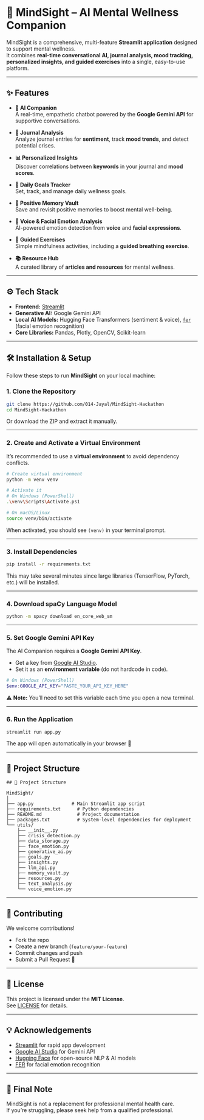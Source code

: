 # 🌿 MindSight – AI Mental Wellness Companion

MindSight is a comprehensive, multi-feature **Streamlit application** designed to support mental wellness.  
It combines **real-time conversational AI, journal analysis, mood tracking, personalized insights, and guided exercises** into a single, easy-to-use platform.

---

## ✨ Features

- **🤖 AI Companion**  
  A real-time, empathetic chatbot powered by the **Google Gemini API** for supportive conversations.

- **📔 Journal Analysis**  
  Analyze journal entries for **sentiment**, track **mood trends**, and detect potential crises.

- **📊 Personalized Insights**  
  Discover correlations between **keywords** in your journal and **mood scores**.

- **🎯 Daily Goals Tracker**  
  Set, track, and manage daily wellness goals.

- **💎 Positive Memory Vault**  
  Save and revisit positive memories to boost mental well-being.

- **🎤 Voice & Facial Emotion Analysis**  
  AI-powered emotion detection from **voice** and **facial expressions**.

- **🧘 Guided Exercises**  
  Simple mindfulness activities, including a **guided breathing exercise**.

- **📚 Resource Hub**  
  A curated library of **articles and resources** for mental wellness.

---

## ⚙️ Tech Stack

- **Frontend:** [Streamlit](https://streamlit.io/)  
- **Generative AI:** Google Gemini API  
- **Local AI Models:** Hugging Face Transformers (sentiment & voice), [`fer`](https://github.com/justinshenk/fer) (facial emotion recognition)  
- **Core Libraries:** Pandas, Plotly, OpenCV, Scikit-learn  

---

## 🛠️ Installation & Setup

Follow these steps to run **MindSight** on your local machine:

### 1. Clone the Repository

```bash
git clone https://github.com/014-Jayal/MindSight-Hackathon
cd MindSight-Hackathon
```

Or download the ZIP and extract it manually.

---

### 2. Create and Activate a Virtual Environment

It’s recommended to use a **virtual environment** to avoid dependency conflicts.

```bash
# Create virtual environment
python -m venv venv

# Activate it
# On Windows (PowerShell)
.\venv\Scripts\Activate.ps1

# On macOS/Linux
source venv/bin/activate
```

When activated, you should see `(venv)` in your terminal prompt.

---

### 3. Install Dependencies

```bash
pip install -r requirements.txt
```

This may take several minutes since large libraries (TensorFlow, PyTorch, etc.) will be installed.

---

### 4. Download spaCy Language Model

```bash
python -m spacy download en_core_web_sm
```

---

### 5. Set Google Gemini API Key

The AI Companion requires a **Google Gemini API Key**.

- Get a key from [Google AI Studio](https://aistudio.google.com/).
- Set it as an **environment variable** (do not hardcode in code).

```powershell
# On Windows (PowerShell)
$env:GOOGLE_API_KEY="PASTE_YOUR_API_KEY_HERE"

```

⚠️ **Note:** You’ll need to set this variable each time you open a new terminal.

---

### 6. Run the Application

```bash
streamlit run app.py
```

The app will open automatically in your browser 🎉

---

## 📂 Project Structure

```
## 📂 Project Structure

MindSight/
│
├── app.py              # Main Streamlit app script
├── requirements.txt      # Python dependencies
├── README.md             # Project documentation
├── packages.txt          # System-level dependencies for deployment
└── utils/
    ├── __init__.py
    ├── crisis_detection.py
    ├── data_storage.py
    ├── face_emotion.py
    ├── generative_ai.py
    ├── goals.py
    ├── insights.py
    ├── llm_api.py
    ├── memory_vault.py
    ├── resources.py
    ├── text_analysis.py
    └── voice_emotion.py
```

---

## 🤝 Contributing

We welcome contributions!  
- Fork the repo  
- Create a new branch (`feature/your-feature`)  
- Commit changes and push  
- Submit a Pull Request 🚀  

---

## 📜 License

This project is licensed under the **MIT License**.  
See [LICENSE](LICENSE) for details.

---

## 💡 Acknowledgements

- [Streamlit](https://streamlit.io/) for rapid app development  
- [Google AI Studio](https://aistudio.google.com/) for Gemini API  
- [Hugging Face](https://huggingface.co/) for open-source NLP & AI models  
- [FER](https://github.com/justinshenk/fer) for facial emotion recognition  

---

## 🌟 Final Note

MindSight is not a replacement for professional mental health care.  
If you’re struggling, please seek help from a qualified professional.
